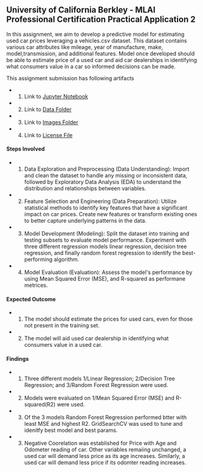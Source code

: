 ## University of California Berkley - MLAI Professional Certification Practical Application 2 

In this assignment, we aim to develop a predictive model for estimating used car prices leveraging a vehicles.csv dataset. This dataset contains various car attributes like mileage, year of manufacture, make, model,transmission, and additional features. Model once developed should be able to estimate price of a used car and aid car dealerships in identifying what consumers value in a car so informed decisions can be made.

This assignment submission has following artifacts
* 1. Link to [Jupyter Notebook](practical_application_2.ipynb)
* 2. Link to [Data Folder](data/)
* 3. Link to [Images Folder](images/)
* 4. Link to [License File](LICENSE.md)


#### Steps Involved
* 1. Data Exploration and Preprocessing (Data Understanding): Import and clean the dataset to handle any missing or inconsistent data, followed by Exploratory Data Analysis (EDA) to understand the distribution and relationships between variables. 
* 2. Feature Selection and Engineering (Data Preparation): Utilize statistical methods  to identify key features that have a significant impact on car prices. Create new features or transform existing ones to better capture underlying patterns in the data.
* 3. Model Development (Modeling): Split the dataset into training and testing subsets to evaluate model performance. Experiment with three different regression models linear regression, decision tree regression, and finally random forest regression to identify the best-performing algorithm.
* 4. Model Evaluation (Evaluation): Assess the model's performance by using Mean Squared Error (MSE), and R-squared as performane metrices.

#### Expected Outcome
* 1. The model should estimate the prices for used cars, even for those not present in the training set. 
* 2. The model will aid used car dealership in identifying what consumers value in a used car.

#### Findings
* 1. Three different models 1/Linear Regression; 2/Decision Tree Regression; and 3/Random Forest Regression were used.
* 2. Models were evaluated on 1/Mean Squared Error (MSE) and R-squared(R2) were used.
* 3. Of the 3 models Random Forest Regression performed btter with least MSE and highest R2. GridSearchCV was used to tune and idenitfy best model and best params. 
* 3. Negative Coorelation was established for Price with Age and Odometer reading of car. Other variables remaiing unchanged, a used car will demand less price as its age increases. Similarly, a used car will demand less price if its odomter reading increases.